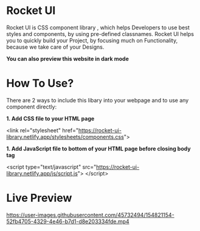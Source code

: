 # Rocket UI
 Rocket UI is  CSS component library , which helps Developers to use best styles and components, by using pre-defined classnames. Rocket UI helps you to quickly build your Project, by focusing much on Functionality, because we take care of your Designs. 
 
 **You can also preview this website in dark mode**
 
# How To Use?
 
There are 2 ways to include this libary into your webpage and to use any component directly:

**1. Add CSS file to your HTML page**

&lt;link rel="stylesheet"
href="https://rocket-ui-library.netlify.app/stylesheets/components.css"&gt;

**1. Add JavaScript file to bottom of your HTML page before closing body tag**

  &lt;script type="text/javascript" 
  src="https://rocket-ui-library.netlify.app/js/script.js"&gt;
  &lt;/script&gt;
# Live Preview

https://user-images.githubusercontent.com/45732494/154821154-52fb4705-4329-4e46-b7d1-d8e203334fde.mp4

